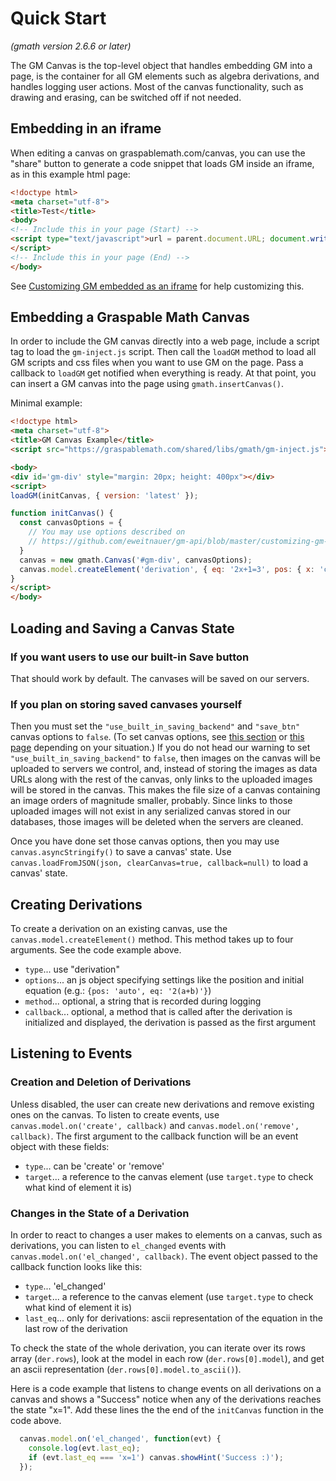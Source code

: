 # Quick Start

*(gmath version 2.6.6 or later)*

The GM Canvas is the top-level object that handles embedding GM into a page, is the container for all GM elements such as algebra derivations, and handles logging user actions. Most of the canvas functionality, such as drawing and erasing, can be switched off if not needed.

## Embedding in an iframe

When editing a canvas on graspablemath.com/canvas, you can use the "share" button to generate a code snippet that loads GM inside an iframe, as in this example html page:

```html
<!doctype html>
<meta charset="utf-8">
<title>Test</title>
<body>
<!-- Include this in your page (Start) -->
<script type="text/javascript">url = parent.document.URL; document.write('<iframe style="border: none" src=\'https://graspablemath.com/canvas/embed.html?load=_e0df6d1a59896f82&options={"use_toolbar": false, "vertical_scroll": false }&parent_url='+url+'\' width=100% height=400px></iframe>')
</script>
<!-- Include this in your page (End) -->
</body>
```

See [Customizing GM embedded as an iframe](https://github.com/eweitnauer/gm-api/blob/master/customizing-gm-embedded-as-an-iframe.md) for help customizing this.

## Embedding a Graspable Math Canvas

In order to include the GM canvas directly into a web page, include a script tag to load the `gm-inject.js` script. Then call the `loadGM` method to load all GM scripts and css files when you want to use GM on the page. Pass a callback to `loadGM` get notified when everything is ready. At that point, you can insert a GM canvas into the page using `gmath.insertCanvas()`.

Minimal example:

```html
<!doctype html>
<meta charset="utf-8">
<title>GM Canvas Example</title>
<script src="https://graspablemath.com/shared/libs/gmath/gm-inject.js"></script>

<body>
<div id='gm-div' style="margin: 20px; height: 400px"></div>
<script>
loadGM(initCanvas, { version: 'latest' });

function initCanvas() {
  const canvasOptions = {
    // You may use options described on
    // https://github.com/eweitnauer/gm-api/blob/master/customizing-gm-embedded-as-an-iframe.md#options-that-go-in-the-options-option-described-above
  }
  canvas = new gmath.Canvas('#gm-div', canvasOptions);
  canvas.model.createElement('derivation', { eq: '2x+1=3', pos: { x: 'center', y: 50 } });
}
</script>
</body>
```

<!-- If you change the name of this section, there is at least one place in the graspable-math repository that has a link to this section (displayed on GitHub), so you will need to update that(those) hyperlink(s).  -->
## Loading and Saving a Canvas State

### If you want users to use our built-in Save button

That should work by default. The canvases will be saved on our servers.

### If you plan on storing saved canvases yourself

Then you must set the `"use_built_in_saving_backend"` and `"save_btn"` canvas options to `false`.
(To set canvas options, see [this section](https://github.com/eweitnauer/gm-api/blob/master/quickstart.md#embedding-a-graspable-math-canvas) or [this page](https://github.com/eweitnauer/gm-api/blob/master/customizing-gm-embedded-as-an-iframe.md) depending on your situation.)
If you do not head our warning to set `"use_built_in_saving_backend"` to `false`, then images on the canvas will be uploaded to servers we control,
and, instead of storing the images as data URLs along with the rest of the canvas, only links to the uploaded images will be stored in the canvas.
This makes the file size of a canvas containing an image orders of magnitude smaller, probably.
Since links to those uploaded images will not exist in any serialized canvas stored in our databases, those images will be deleted when the servers are cleaned.

Once you have done set those canvas options, then you may use `canvas.asyncStringify()` to save a canvas' state. Use `canvas.loadFromJSON(json, clearCanvas=true, callback=null)` to load a canvas' state.

## Creating Derivations

To create a derivation on an existing canvas, use the `canvas.model.createElement()` method. This method takes up to four arguments. See the code example above.

* `type`... use "derivation"
* `options`... an js object specifying settings like the position and initial equation (e.g.: `{pos: 'auto', eq: '2(a+b)'}`)
* `method`... optional, a string that is recorded during logging
* `callback`... optional, a method that is called after the derivation is initialized and displayed, the derivation is passed as the first argument


## Listening to Events

### Creation and Deletion of Derivations

Unless disabled, the user can create new derivations and remove existing ones on the canvas. To listen to create events, use `canvas.model.on('create', callback)` and `canvas.model.on('remove', callback)`. The first argument to the callback function will be an event object with these fields:

* `type`... can be 'create' or 'remove'
* `target`... a reference to the canvas element (use `target.type` to check what kind of element it is)

### Changes in the State of a Derivation

In order to react to changes a user makes to elements on a canvas, such as derivations, you can listen to `el_changed` events with `canvas.model.on('el_changed', callback)`. The event object passed to the callback function looks like this:

* `type`... 'el_changed'
* `target`... a reference to the canvas element (use `target.type` to check what kind of element it is)
* `last_eq`... only for derivations: ascii representation of the equation in the last row of the derivation

To check the state of the whole derivation, you can iterate over its rows array (`der.rows`), look at the model in each row (`der.rows[0].model`), and get an ascii representation (`der.rows[0].model.to_ascii()`).

Here is a code example that listens to change events on all derivations on a canvas and shows a "Success" notice when any of the derivations reaches the state "x=1". Add these lines the the end of the `initCanvas` function in the code above.

```js
  canvas.model.on('el_changed', function(evt) {
    console.log(evt.last_eq);
    if (evt.last_eq === 'x=1') canvas.showHint('Success :)');
  });
```
